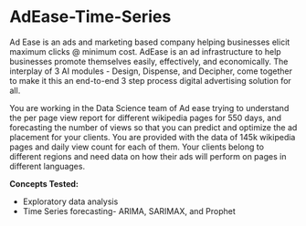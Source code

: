 # AdEase-Time-Series

Ad Ease is an ads and marketing based company helping businesses elicit maximum clicks @ minimum cost. AdEase is an ad infrastructure to help businesses promote themselves easily, effectively, and economically. The interplay of 3 AI modules - Design, Dispense, and Decipher, come together to make it this an end-to-end 3 step process digital advertising solution for all.

You are working in the Data Science team of Ad ease trying to understand the per page view report for different wikipedia pages for 550 days, and forecasting the number of views so that you can predict and optimize the ad placement for your clients. You are provided with the data of 145k wikipedia pages and daily view count for each of them. Your clients belong to different regions and need data on how their ads will perform on pages in different languages.

**Concepts Tested:**

- Exploratory data analysis
- Time Series forecasting- ARIMA, SARIMAX, and Prophet
